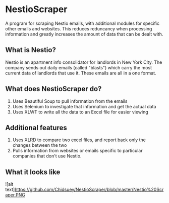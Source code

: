 # NestioScraper
A program for scraping Nestio emails, with additional modules for specific other emails and websites. This reduces reduncancy
when processing information and greatly increases the amount of data that can be dealt with.

## What is Nestio?
Nestio is an apartment info consolidator for landlords in New York City. The company sends out daily emails (called "blasts") 
which carry the most current data of landlords that use it. These emails are all in a one format.

## What does NestioScraper do?
1. Uses Beautiful Soup to pull information from the emails
2. Uses Selenium to investigate that information and get the actual data
3. Uses XLWT to write all the data to an Excel file for easier viewing

## Additional features
1. Uses XLRD to compare two excel files, and report back only the changes between the two
2. Pulls information from websites or emails specific to particular companies that don't use Nestio.

## What it looks like
![alt text]https://github.com/Chidsuey/NestioScraper/blob/master/Nestio%20Scraper.PNG
